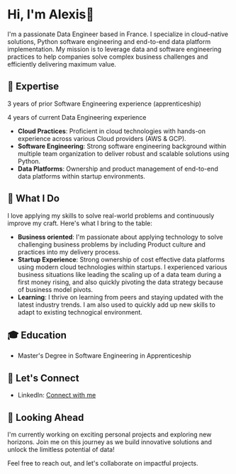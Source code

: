 # Hi, I'm Alexis👋

I'm a passionate Data Engineer based in France. I specialize in cloud-native solutions, Python software engineering and end-to-end data platform implementation. My mission is to leverage data and software engineering practices to help companies solve complex business challenges and efficiently delivering maximum value.

## 🔧 Expertise
3 years of prior Software Engineering experience (apprenticeship)

4 years of current Data Engineering experience

- **Cloud Practices**: Proficient in cloud technologies with hands-on experience across various Cloud providers (AWS & GCP).
- **Software Engineering**: Strong software engineering background within multiple team organization to deliver robust and scalable solutions using Python.
- **Data Platforms**: Ownership and product management of end-to-end data platforms within startup environments.

## 🚀 What I Do

I love applying my skills to solve real-world problems and continuously improve my craft. Here's what I bring to the table:

- **Business oriented**: I'm passionate about applying technology to solve challenging business problems by including Product culture and practices into my delivery process.
- **Startup Experience**: Strong ownership of cost effective data platforms using modern cloud technologies within startups. I experienced various business situations like leading the scaling up of a data team during a first money rising, and also quickly pivoting the data strategy because of business model pivots. 
- **Learning**: I thrive on learning from peers and staying updated with the latest industry trends. I am also used to quickly add up new skills to adapt to existing technogical environment.

## 🎓 Education

- Master's Degree in Software Engineering in Apprenticeship

## 🔗 Let's Connect

- LinkedIn: [Connect with me](https://www.linkedin.com/in/alexismanuel/)

## 🌟 Looking Ahead

I'm currently working on exciting personal projects and exploring new horizons. Join me on this journey as we build innovative solutions and unlock the limitless potential of data!

Feel free to reach out, and let's collaborate on impactful projects.
